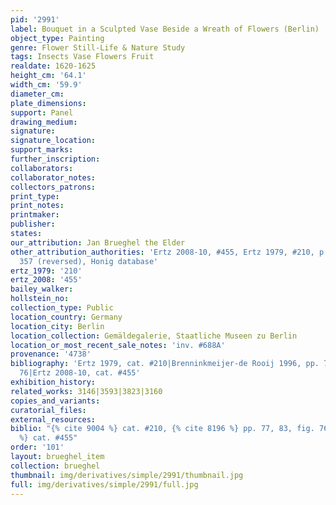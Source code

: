 ```yaml
---
pid: '2991'
label: Bouquet in a Sculpted Vase Beside a Wreath of Flowers (Berlin)
object_type: Painting
genre: Flower Still-Life & Nature Study
tags: Insects Vase Flowers Fruit
realdate: 1620-1625
height_cm: '64.1'
width_cm: '59.9'
diameter_cm: 
plate_dimensions: 
support: Panel
drawing_medium: 
signature: 
signature_location: 
support_marks: 
further_inscription: 
collaborators: 
collaborator_notes: 
collectors_patrons: 
print_type: 
print_notes: 
printmaker: 
publisher: 
states: 
our_attribution: Jan Brueghel the Elder
other_attribution_authorities: 'Ertz 2008-10, #455, Ertz 1979, #210, p. 285, fig.
  357 (reversed), Honig database'
ertz_1979: '210'
ertz_2008: '455'
bailey_walker: 
hollstein_no: 
collection_type: Public
location_country: Germany
location_city: Berlin
location_collection: Gemäldegalerie, Staatliche Museen zu Berlin
location_or_most_recent_sale_notes: 'inv. #688A'
provenance: '4738'
bibliography: 'Ertz 1979, cat. #210|Brenninkmeijer-de Rooij 1996, pp. 77, 83, fig.
  76|Ertz 2008-10, cat. #455'
exhibition_history: 
related_works: 3146|3593|3823|3160
copies_and_variants: 
curatorial_files: 
external_resources: 
biblio: "{% cite 9004 %} cat. #210, {% cite 8196 %} pp. 77, 83, fig. 76, {% cite 8900
  %} cat. #455"
order: '101'
layout: brueghel_item
collection: brueghel
thumbnail: img/derivatives/simple/2991/thumbnail.jpg
full: img/derivatives/simple/2991/full.jpg
---
```

